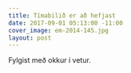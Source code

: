 ```yaml
---
title: Tímabilið er að hefjast
date: 2017-09-01 05:13:00 -11:00
cover_image: em-2014-145.jpg
layout: post
---
```


Fylgist með okkur í vetur. 